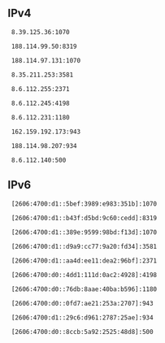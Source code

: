 ## IPv4
```
 8.39.125.36:1070
```
```
 188.114.99.50:8319
```
```
 188.114.97.131:1070
```
```
 8.35.211.253:3581
```
```
 8.6.112.255:2371
```
```
 8.6.112.245:4198
```
```
 8.6.112.231:1180
```
```
 162.159.192.173:943
```
```
 188.114.98.207:934
```
```
 8.6.112.140:500
```

## IPv6
```
 [2606:4700:d1::5bef:3989:e983:351b]:1070
```
```
 [2606:4700:d1::b43f:d5bd:9c60:cedd]:8319
```
```
 [2606:4700:d1::389e:9599:98bd:f13d]:1070
```
```
 [2606:4700:d1::d9a9:cc77:9a20:fd34]:3581
```
```
 [2606:4700:d1::aa4d:ee11:dea2:96bf]:2371
```
```
 [2606:4700:d0::4dd1:111d:0ac2:4928]:4198
```
```
 [2606:4700:d0::76db:8aae:40ba:b596]:1180
```
```
 [2606:4700:d0::0fd7:ae21:253a:2707]:943
```
```
 [2606:4700:d1::29c6:d961:2787:25ae]:934
```
```
 [2606:4700:d0::8ccb:5a92:2525:48d8]:500
```
